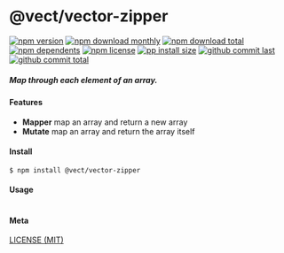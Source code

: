 # @vect/vector-zipper

[![npm version][badge-npm-version]][url-npm]
[![npm download monthly][badge-npm-download-monthly]][url-npm]
[![npm download total][badge-npm-download-total]][url-npm]
[![npm dependents][badge-npm-dependents]][url-github]
[![npm license][badge-npm-license]][url-npm]
[![pp install size][badge-pp-install-size]][url-pp]
[![github commit last][badge-github-last-commit]][url-github]
[![github commit total][badge-github-commit-count]][url-github]

[//]: <> (Shields)
[badge-npm-version]: https://flat.badgen.net/npm/cell/@vect/vector-zipper
[badge-npm-download-monthly]: https://flat.badgen.net/npm/dm/@vect/vector-zipper
[badge-npm-download-total]:https://flat.badgen.net/npm/dt/@vect/vector-zipper
[badge-npm-dependents]: https://flat.badgen.net/npm/dependents/@vect/vector-zipper
[badge-npm-license]: https://flat.badgen.net/npm/license/@vect/vector-zipper
[badge-pp-install-size]: https://flat.badgen.net/packagephobia/install/@vect/vector-zipper
[badge-github-last-commit]: https://flat.badgen.net/github/last-commit/hoyeungw/vect
[badge-github-commit-count]: https://flat.badgen.net/github/commits/hoyeungw/vect

[//]: <> (Link)
[url-npm]: https://npmjs.org/package/@vect/vector-zipper
[url-pp]: https://packagephobia.now.sh/result?p=@vect/vector-zipper
[url-github]: https://github.com/hoyeungw/vect

##### Map through each element of an array.

#### Features

- **Mapper** map an array and return a new array
- **Mutate** map an array and return the array itself

#### Install
```console
$ npm install @vect/vector-zipper
```

#### Usage
```js
```

#### Meta
[LICENSE (MIT)](LICENSE)
